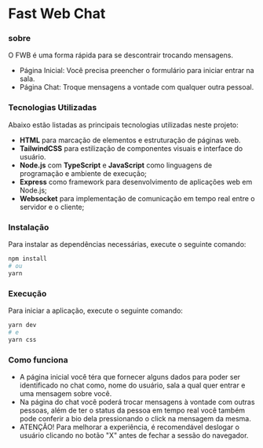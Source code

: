 # Fast Web Chat

### sobre

O FWB é uma forma rápida para se descontrair trocando mensagens.

- Página Inicial: Você precisa preencher o formulário para iniciar entrar na sala.
- Página Chat: Troque mensagens a vontade com qualquer outra pessoal.

### Tecnologias Utilizadas

Abaixo estão listadas as principais tecnologias utilizadas neste projeto:

- **HTML** para marcação de elementos e estruturação de páginas web.
- **TailwindCSS** para estilização de componentes visuais e interface do usuário.
- **Node.js** com **TypeScript** e **JavaScript** como linguagens de programação e ambiente de execução;
- **Express** como framework para desenvolvimento de aplicações web em Node.js;
- **Websocket** para implementação de comunicação em tempo real entre o servidor e o cliente;


### Instalação

Para instalar as dependências necessárias, execute o seguinte comando:

```bash
npm install
# ou
yarn
```

### Execução

Para iniciar a aplicação, execute o seguinte comando:
```bash
yarn dev
# e
yarn css
```

### Como funciona

- A página inicial você téra que fornecer alguns dados para poder ser identificado no chat como, nome do usuário, sala a qual quer entrar e uma mensagem sobre você.
- Na página do chat você poderá trocar mensagens à vontade com outras pessoas, além de ter o status da pessoa em tempo real você também pode conferir a bio dela pressionando o click na mensagem da mesma.
- ATENÇÃO! Para melhorar a experiência, é recomendável deslogar o usuário clicando no botão "X" antes de fechar a sessão do navegador.
